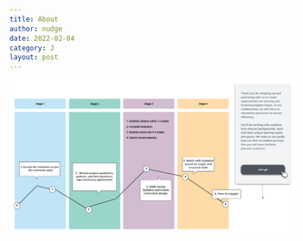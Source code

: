 ```yaml
---
title: About
author: nudge
date: 2022-02-04
category: J
layout: post
---
```


![Alt text](https://github.com/eevvaayou/eevvaayou.github.io/blob/master/course.png)
